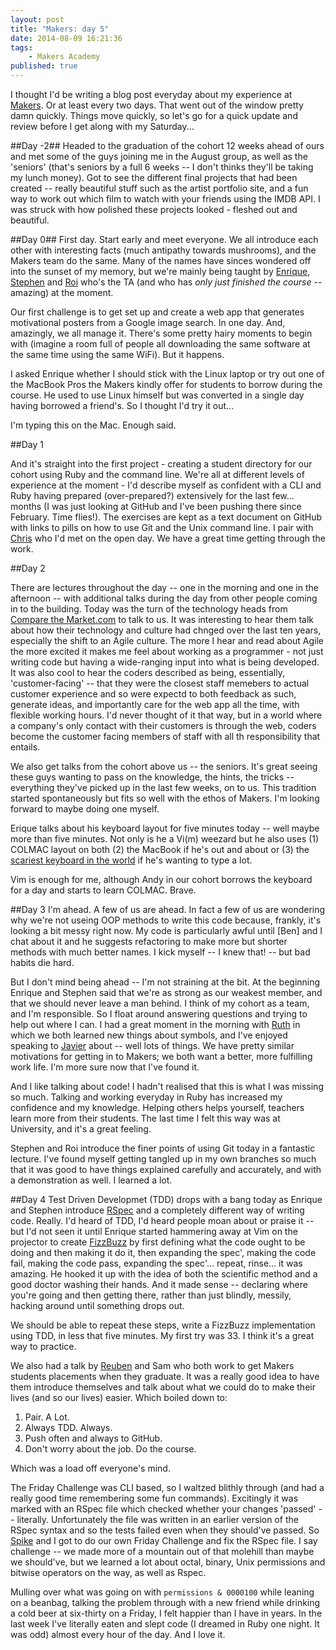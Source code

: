 ```yaml
---
layout: post
title: "Makers: day 5"
date: 2014-08-09 16:21:36
tags:
    - Makers Academy
published: true
---
```


I thought I'd be writing a blog post everyday about my experience at
[Makers][MA]. Or at least every two days. That went out of the window pretty
damn quickly. Things move quickly, so let's go for a quick update and review
before I get along with my Saturday...

##Day -2##
Headed to the graduation of the cohort 12 weeks ahead of ours and met some of
the guys joining me in the August group, as well as the 'seniors' (that's
seniors by a full 6 weeks -- I don't thinks they'll be taking my lunch money).
Got to see the different final projects that had been created -- really
beautiful stuff such as the artist portfolio site, and a fun way to work out
which film to watch with your friends using the IMDB API. I was struck with how
polished these projects looked - fleshed out and beautiful.

##Day 0##
First day. Start early and meet everyone. We all introduce each other with
interesting facts (much antipathy towards mushrooms), and the Makers team do the
same. Many of the names have sinces wondered off into the sunset of my memory,
but we're mainly being taught by [Enrique][Ecomba], [Stephen] and [Roi] who's the TA
(and who has *only just finished the course* -- amazing) at the moment.

Our first challenge is to get set up and create a web app that generates
motivational posters from a Google image search. In one day. And, amazingly, we
all manage it. There's some pretty hairy moments to begin with (imagine a room
full of people all downloading the same software at the same time using the same
WiFi). But it happens.

I asked Enrique whether I should stick with the Linux laptop or try out one of
the MacBook Pros the Makers kindly offer for students to borrow during the
course. He used to use Linux himself but was converted in a single day having
borrowed a friend's. So I thought I'd try it out...

I'm typing this on the Mac. Enough said.

##Day 1

And it's straight into the first project - creating a student directory for our
cohort using Ruby and the command line. We're all at different levels of
experience at the moment - I'd describe myself as confident with a CLI and Ruby
having prepared (over-prepared?) extensively for the last few... months (I was
just looking at GitHub and I've been pushing there since February. Time flies!).
The exercises are kept as a text document on GitHub with links to pills on how
to use Git and the Unix command line. I pair with [Chris] who I'd met on the
open day. We have a great time getting through the work.

##Day 2

There are lectures throughout the day -- one in the morning and one in the
afternoon -- with additional talks during the day from other people coming in to
the building. Today was the turn of the technology heads from [Compare the
Market.com][CTMTweet] to talk to us. It was interesting to hear them talk about
how their technology and culture had chnged over the last ten years, especially
the shift to an Agile culture. The more I hear and read about Agile the more
excited it makes me feel about working as a programmer - not just writing code
but having a wide-ranging input into what is being developed. It was also cool
to hear the coders described as being, essentially, 'customer-facing' -- that
they were the closest staff memebers to actual customer experience and so were
expectd to both feedback as such, generate ideas, and importantly care for the
web app all the time, with flexible working hours. I'd never thought of it that
way, but in a world where a company's only contact with their customers is
through the web, coders become the customer facing members of staff with all th
responsibility that entails.

We also get talks from the cohort above us -- the seniors. It's great seeing
these guys wanting to pass on the knowledge, the hints, the tricks -- everything
they've picked up in the last few weeks, on to us. This tradition started
spontaneously but fits so well with the ethos of Makers. I'm looking forward to
maybe doing one myself.

Erique talks about his keyboard layout for five minutes today -- well maybe more
than five minutes. Not only is he a Vi(m) weezard but he also uses (1) COLMAC
layout on both (2) the MacBook if he's out and about or (3) the [scariest
keyboard in the world][EnriquesKeyboard] if he's wanting to type a lot.

Vim is enough for me, although Andy in our cohort borrows the keyboard for a day
and starts to learn COLMAC. Brave.

##Day 3
I'm ahead. A few of us are ahead. In fact a few of us are wondering why we're
not useing OOP methods to write this code because, frankly, it's looking a bit
messy right now. My code is particularly awful until [Ben] and I chat about it
and he suggests refactoring to make more but shorter methods with much better
names. I kick myself -- I knew that! -- but bad habits die hard.

But I don't mind being ahead -- I'm not straining at the bit. At the beginning
Enrique and Stephen said that we're as strong as our weakest member, and that we
should never leave a man behind. I think of my cohort as a team, and I'm
responsible. So I float around answering questions and trying to help out where
I can. I had a great moment in the morning with [Ruth] in which we both learned
new things about symbols, and I've enjoyed speaking to [Javier] about -- well
lots of things. We have pretty similar motivations for getting in to Makers; we
both want a better, more fulfilling work life. I'm more sure now that I've found
it.

And I like talking about code! I hadn't realised that this is what I was missing
so much. Talking and working everyday in Ruby has increased my confidence and my
knowledge. Helping others helps yourself, teachers learn more from their
students. The last time I felt this way was at University, and it's a great
feeling.

Stephen and Roi introduce the finer points of using Git today in a fantastic
lecture. I've found myself getting tangled up in my own branches so much that it
was good to have things explained carefully and accurately, and with
a demonstration as well. I learned a lot.

##Day 4
Test Driven Developmet (TDD) drops with a bang today as Enrique and Stephen
introduce [RSpec][RSpec] and a completely different way of writing code. Really.
I'd heard of TDD, I'd heard people moan about or praise it -- but I'd not
seen it until Enrique started hammering away at Vim on the projector to create
[FizzBuzz] by first defining what the code ought to be doing and then making it
do it, then expanding the spec', making the code fail, making the code pass,
expanding the spec'... repeat, rinse... it was amazing. He hooked it up with the
idea of both the scientific method and a good doctor washing their hands. And it
made sense -- declaring where you're going and then getting there, rather than
just blindly, messily, hacking around until something drops out.

We should be able to repeat these steps, write a FizzBuzz implementation using
TDD, in less that five minutes. My first try was 33. I think it's a great way to
practice.

We also had a talk by [Reuben][RK] and Sam who both work to get Makers students
placements when they graduate. It was a really good idea to have them introduce
themselves and talk about what we could do to make their lives (and so our lives)
easier. Which boiled down to:

1. Pair. A Lot.
2. Always TDD. Always.
3. Push often and always to GitHub.
4. Don't worry about the job. Do the course.

Which was a load off everyone's mind.

The Friday Challenge was CLI based, so I waltzed blithly through (and had
a really good time remembering some fun commands). Excitingly it was marked with
an RSpec file which checked whether your changes 'passed' -- literally.
Unfortunately the file was written in an earlier version of the RSpec syntax and
so the tests failed even when they should've passed. So [Spike] and I got to do
our own Friday Challenge and fix the RSpec file. I say challenge -- we made more
of a mountain out of that molehill than maybe we should've, but we learned a lot
about octal, binary, Unix permissions and bitwise operators on the way, as well as Rspec.

Mulling over what was going on with `permissions & 0000100` while leaning on
a beanbag, talking the problem through with a new friend while drinking a cold
beer at six-thirty on a Friday, I felt happier than I have in years. In the last
week I've literally eaten and slept code (I dreamed in Ruby one night. It was
odd) almost every hour of the day. And I love it.

[Ecomba]: https://github.com/ecomba
[RK]: https://twitter.com/rubenkostucki
[MA]: http://www.makersacademy.com/
[Stephen]: https://github.com/Stephen_lloyd
[Roi]: https://github.com/roidriscoll
[Spike]: https://github.com/spike01
[Chris]: https://github.com/flickoid
[Ruth]: https://github.com/ruthearle
[EnriquesKeyboard]: http://www.typematrix.com/
[CTMTweet]: http://www.typematrix.com/
[RSpec]: http://rspec.info/
[Javier]: https://github.com/silver-io
[FizzBuzz]: https://ithub.com/gypsydave5/fizzbuzz
